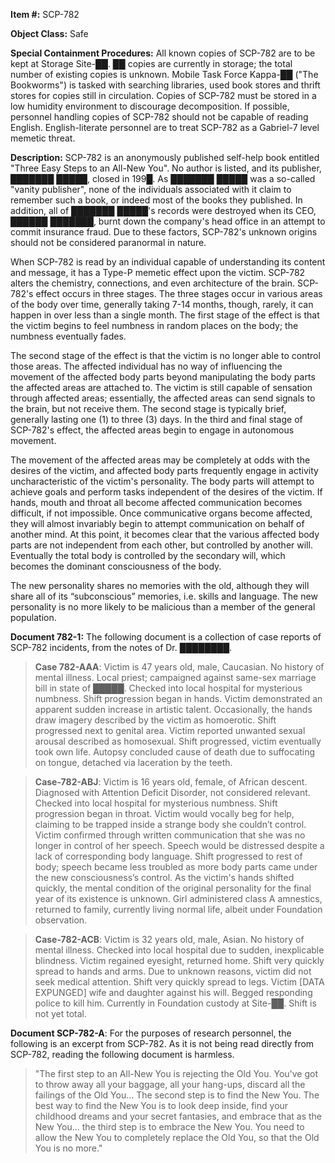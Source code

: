 **Item #:** SCP-782

**Object Class:** Safe

**Special Containment Procedures:** All known copies of SCP-782 are to be kept at Storage Site-██. ██ copies are currently in storage; the total number of existing copies is unknown. Mobile Task Force Kappa-██ ("The Bookworms") is tasked with searching libraries, used book stores and thrift stores for copies still in circulation. Copies of SCP-782 must be stored in a low humidity environment to discourage decomposition. If possible, personnel handling copies of SCP-782 should not be capable of reading English. English-literate personnel are to treat SCP-782 as a Gabriel-7 level memetic threat.

**Description:** SCP-782 is an anonymously published self-help book entitled "Three Easy Steps to an All-New You". No author is listed, and its publisher, ███████ █████, closed in 199█. As ███████ █████ was a so-called "vanity publisher", none of the individuals associated with it claim to remember such a book, or indeed most of the books they published. In addition, all of ███████ █████'s records were destroyed when its CEO, ██████ ███████, burnt down the company's head office in an attempt to commit insurance fraud. Due to these factors, SCP-782's unknown origins should not be considered paranormal in nature.

When SCP-782 is read by an individual capable of understanding its content and message, it has a Type-P memetic effect upon the victim. SCP-782 alters the chemistry, connections, and even architecture of the brain. SCP-782's effect occurs in three stages. The three stages occur in various areas of the body over time, generally taking 7-14 months, though, rarely, it can happen in over less than a single month. The first stage of the effect is that the victim begins to feel numbness in random places on the body; the numbness eventually fades.

The second stage of the effect is that the victim is no longer able to control those areas. The affected individual has no way of influencing the movement of the affected body parts beyond manipulating the body parts the affected areas are attached to. The victim is still capable of sensation through affected areas; essentially, the affected areas can send signals to the brain, but not receive them. The second stage is typically brief, generally lasting one (1) to three (3) days. In the third and final stage of SCP-782's effect, the affected areas begin to engage in autonomous movement.

The movement of the affected areas may be completely at odds with the desires of the victim, and affected body parts frequently engage in activity uncharacteristic of the victim's personality. The body parts will attempt to achieve goals and perform tasks independent of the desires of the victim. If hands, mouth and throat all become affected communication becomes difficult, if not impossible. Once communicative organs become affected, they will almost invariably begin to attempt communication on behalf of another mind. At this point, it becomes clear that the various affected body parts are not independent from each other, but controlled by another will. Eventually the total body is controlled by the secondary will, which becomes the dominant consciousness of the body.

The new personality shares no memories with the old, although they will share all of its “subconscious” memories, i.e. skills and language. The new personality is no more likely to be malicious than a member of the general population.

**Document 782-1:** The following document is a collection of case reports of SCP-782 incidents, from the notes of Dr. ████████.

> **Case 782-AAA**: Victim is 47 years old, male, Caucasian. No history of mental illness. Local priest; campaigned against same-sex marriage bill in state of █████. Checked into local hospital for mysterious numbness. Shift progression began in hands. Victim demonstrated an apparent sudden increase in artistic talent. Occasionally, the hands draw imagery described by the victim as homoerotic. Shift progressed next to genital area. Victim reported unwanted sexual arousal described as homosexual. Shift progressed, victim eventually took own life. Autopsy concluded cause of death due to suffocating on tongue, detached via laceration by the teeth.

> **Case-782-ABJ**: Victim is 16 years old, female, of African descent. Diagnosed with Attention Deficit Disorder, not considered relevant. Checked into local hospital for mysterious numbness. Shift progression began in throat. Victim would vocally beg for help, claiming to be trapped inside a strange body she couldn’t control. Victim confirmed through written communication that she was no longer in control of her speech. Speech would be distressed despite a lack of corresponding body language. Shift progressed to rest of body; speech became less troubled as more body parts came under the new consciousness’s control. As the victim's hands shifted quickly, the mental condition of the original personality for the final year of its existence is unknown. Girl administered class A amnestics, returned to family, currently living normal life, albeit under Foundation observation.

> **Case-782-ACB**: Victim is 32 years old, male, Asian. No history of mental illness. Checked into local hospital due to sudden, inexplicable blindness. Victim regained eyesight, returned home. Shift very quickly spread to hands and arms. Due to unknown reasons, victim did not seek medical attention. Shift very quickly spread to legs. Victim \[DATA EXPUNGED\] wife and daughter against his will. Begged responding police to kill him. Currently in Foundation custody at Site-██. Shift is not yet total.

**Document SCP-782-A**: For the purposes of research personnel, the following is an excerpt from SCP-782. As it is not being read directly from SCP-782, reading the following document is harmless.

> "The first step to an All-New You is rejecting the Old You. You've got to throw away all your baggage, all your hang-ups, discard all the failings of the Old You… The second step is to find the New You. The best way to find the New You is to look deep inside, find your childhood dreams and your secret fantasies, and embrace that as the New You… the third step is to embrace the New You. You need to allow the New You to completely replace the Old You, so that the Old You is no more."
